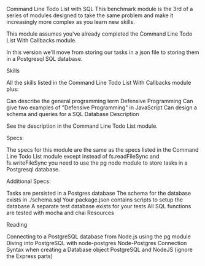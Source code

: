 Command Line Todo List with SQL
This benchmark module is the 3rd of a series of modules designed to take the same problem and make it increasingly more complex as you learn new skills.

This module assumes you've already completed the Command Line Todo List With Callbacks module.

In this version we'll move from storing our tasks in a json file to storing them in a Postgresql SQL database.

Skills

All the skills listed in the Command Line Todo List With Callbacks module plus:

Can describe the general programming term Defensive Programming
Can give two examples of "Defensive Programming" in JavaScript
Can design a schema and queries for a SQL Database
Description

See the description in the Command Line Todo List module.

Specs:

The specs for this module are the same as the specs listed in the Command Line Todo List module except instead of fs.readFileSync and fs.writeFileSync you need to use the pg node module to store tasks in a Postgresql database.

Additional Specs:

Tasks are persisted in a Postgres database
The schema for the database exists in ./schema.sql
Your package.json contains scripts to setup the database
A separate test database exists for your tests
All SQL functions are tested with mocha and chai
Resources

Reading

Connecting to a PostgreSQL database from Node.js using the pg module
Diving into PostgreSQL with node-postgres
Node-Postgres
Connection Syntax when creating a Database object
PostgreSQL and NodeJS (ignore the Express parts)

